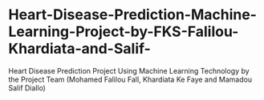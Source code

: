 # Heart-Disease-Prediction-Machine-Learning-Project-by-FKS-Falilou-Khardiata-and-Salif-
Heart Disease Prediction Project Using Machine Learning Technology by the Project Team (Mohamed Falilou Fall, Khardiata Ke Faye and Mamadou Salif Diallo)
